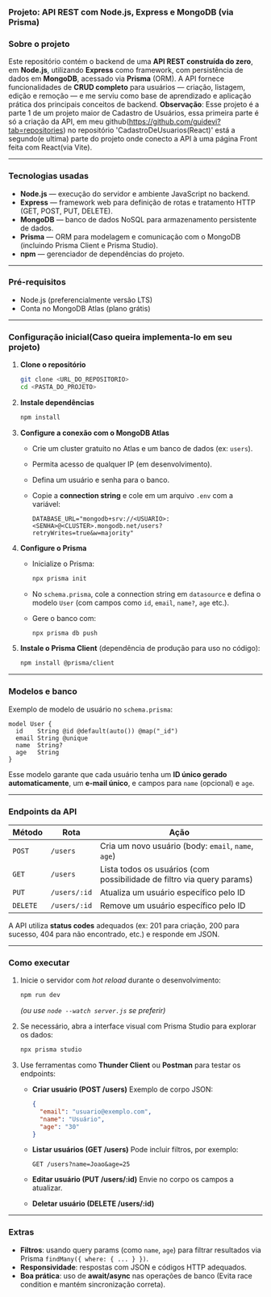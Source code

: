 ### Projeto: API REST com Node.js, Express e MongoDB (via Prisma)

### Sobre o projeto

Este repositório contém o backend de uma **API REST construída do zero**, em **Node.js**, utilizando **Express** como framework, com persistência de dados em **MongoDB**, acessado via **Prisma** (ORM). A API fornece funcionalidades de **CRUD completo** para usuários — criação, listagem, edição e remoção — e me serviu como base de aprendizado e aplicação prática dos principais conceitos de backend.
**Observação**: Esse projeto é a parte 1 de um projeto maior de Cadastro de Usuários, essa primeira parte é só a criação da API, em meu github(https://github.com/guidevi?tab=repositories) no repositório 'CadastroDeUsuarios(React)' está a segundo(e ultima) parte do projeto onde conecto a API à uma página Front feita com React(via Vite). 

---

### Tecnologias usadas

* **Node.js** — execução do servidor e ambiente JavaScript no backend.
* **Express** — framework web para definição de rotas e tratamento HTTP (GET, POST, PUT, DELETE).
* **MongoDB** — banco de dados NoSQL para armazenamento persistente de dados.
* **Prisma** — ORM para modelagem e comunicação com o MongoDB (incluindo Prisma Client e Prisma Studio).
* **npm** — gerenciador de dependências do projeto.

---

### Pré-requisitos

* Node.js (preferencialmente versão LTS)
* Conta no MongoDB Atlas (plano grátis)

---

### Configuração inicial(Caso queira implementa-lo em seu projeto)

1. **Clone o repositório**

   ```bash
   git clone <URL_DO_REPOSITORIO>
   cd <PASTA_DO_PROJETO>
   ```

2. **Instale dependências**

   ```bash
   npm install
   ```

3. **Configure a conexão com o MongoDB Atlas**

   * Crie um cluster gratuito no Atlas e um banco de dados (ex: `users`).
   * Permita acesso de qualquer IP (em desenvolvimento).
   * Defina um usuário e senha para o banco.
   * Copie a **connection string** e cole em um arquivo `.env` com a variável:

     ```
     DATABASE_URL="mongodb+srv://<USUARIO>:<SENHA>@<CLUSTER>.mongodb.net/users?retryWrites=true&w=majority"
     ```

4. **Configure o Prisma**

   * Inicialize o Prisma:

     ```bash
     npx prisma init
     ```
   * No `schema.prisma`, cole a connection string em `datasource` e defina o modelo `User` (com campos como `id`, `email`, `name?`, `age` etc.).
   * Gere o banco com:

     ```bash
     npx prisma db push
     ```

5. **Instale o Prisma Client** (dependência de produção para uso no código):

   ```bash
   npm install @prisma/client
   ```

---

### Modelos e banco

Exemplo de modelo de usuário no `schema.prisma`:

```prisma
model User {
  id    String @id @default(auto()) @map("_id")
  email String @unique
  name  String?
  age   String
}
```

Esse modelo garante que cada usuário tenha um **ID único gerado automaticamente**, um **e-mail único**, e campos para `name` (opcional) e `age`.

---

### Endpoints da API

| Método   | Rota         | Ação                                                                   |
| -------- | ------------ | ---------------------------------------------------------------------- |
| `POST`   | `/users`     | Cria um novo usuário (body: `email`, `name`, `age`)                    |
| `GET`    | `/users`     | Lista todos os usuários (com possibilidade de filtro via query params) |
| `PUT`    | `/users/:id` | Atualiza um usuário específico pelo ID                                 |
| `DELETE` | `/users/:id` | Remove um usuário específico pelo ID                                   |

A API utiliza **status codes** adequados (ex: 201 para criação, 200 para sucesso, 404 para não encontrado, etc.) e responde em JSON.

---

### Como executar

1. Inicie o servidor com *hot reload* durante o desenvolvimento:

   ```bash
   npm run dev
   ```

   *(ou use `node --watch server.js` se preferir)*

2. Se necessário, abra a interface visual com Prisma Studio para explorar os dados:

   ```bash
   npx prisma studio
   ```

3. Use ferramentas como **Thunder Client** ou **Postman** para testar os endpoints:

   * **Criar usuário (POST /users)**
     Exemplo de corpo JSON:

     ```json
     {
       "email": "usuario@exemplo.com",
       "name": "Usuário",
       "age": "30"
     }
     ```

   * **Listar usuários (GET /users)**
     Pode incluir filtros, por exemplo:

     ```
     GET /users?name=Joao&age=25
     ```

   * **Editar usuário (PUT /users/\:id)**
     Envie no corpo os campos a atualizar.

   * **Deletar usuário (DELETE /users/\:id)**

---

### Extras

* **Filtros**: usando query params (como `name`, `age`) para filtrar resultados via Prisma `findMany({ where: { ... } })`.
* **Responsividade**: respostas com JSON e códigos HTTP adequados.
* **Boa prática**: uso de **await/async** nas operações de banco (Evita race condition e mantém sincronização correta).


